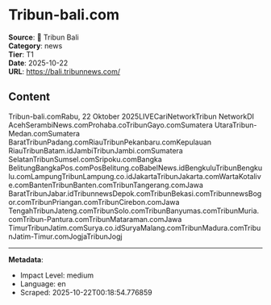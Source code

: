 # Tribun-bali.com

**Source**: 📱 Tribun Bali  
**Category**: news  
**Tier**: T1  
**Date**: 2025-10-22  
**URL**: https://bali.tribunnews.com/

## Content

Tribun-bali.comRabu, 22 Oktober 2025LIVECariNetworkTribun NetworkDI AcehSerambiNews.comProhaba.coTribunGayo.comSumatera UtaraTribun-Medan.comSumatera BaratTribunPadang.comRiauTribunPekanbaru.comKepulauan RiauTribunBatam.idJambiTribunJambi.comSumatera SelatanTribunSumsel.comSripoku.comBangka BelitungBangkaPos.comPosBelitung.coBabelNews.idBengkuluTribunBengkulu.comLampungTribunLampung.co.idJakartaTribunJakarta.comWartaKotalive.comBantenTribunBanten.comTribunTangerang.comJawa BaratTribunJabar.idTribunnewsDepok.comTribunBekasi.comTribunnewsBogor.comTribunPriangan.comTribunCirebon.comJawa TengahTribunJateng.comTribunSolo.comTribunBanyumas.comTribunMuria.comTribun-Pantura.comTribunMataraman.comJawa TimurTribunJatim.comSurya.co.idSuryaMalang.comTribunMadura.comTribunJatim-Timur.comJogjaTribunJogj

---

**Metadata**:
- Impact Level: medium
- Language: en
- Scraped: 2025-10-22T00:18:54.776859
